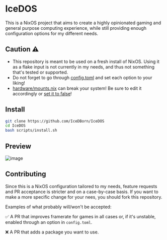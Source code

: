 # IceDOS

This is a NixOS project that aims to create a highly opinionated gaming and general purpose computing experience, while still providing enough configuration options for my different needs.

## Caution ⚠️

- This repository is meant to be used on a fresh install of NixOS. Using it as a flake input is not currently in my needs, and thus not something that's tested or supported.
- Do not forget to go through [config.toml](https://github.com/IceDBorn/IceDOS/blob/main/config.toml) and set each option to your liking!
- [hardware/mounts.nix](https://github.com/IceDBorn/IceDOS/blob/main/hardware/mounts.nix) can break your system! Be sure to edit it accordingly or [set it to false](https://github.com/IceDBorn/IceDOS/blob/a86ae01a6103cef4ac26d161cac68ac16bf0067e/config.toml#L115)!

## Install

```bash
git clone https://github.com/IceDBorn/IceDOS
cd IceDOS
bash scripts/install.sh
```

## Preview

![image](https://github.com/IceDBorn/IceDOS/assets/51162078/c1f2e730-a7d7-4b8d-abce-2757551ce196)

## Contributing

Since this is a NixOS configuration tailored to my needs, feature requests and PR acceptance is stricter and on a case-by-case basis. If you want to make a more specific change for your nees, you should fork this repository.

Examples of what probably will/won't be accepted:

✅ A PR that improves framerate for games in all cases or, if it's unstable, enabled through an option in `config.toml`.

❌ A PR that adds a package you want to use.
